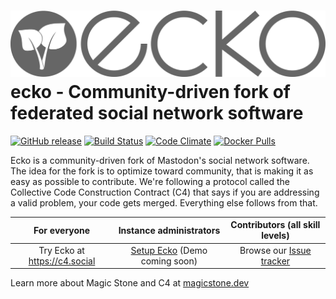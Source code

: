 ![](/.github/branding/vectors/logo-full-monochrome.svg)
ecko - Community-driven fork of federated social network software
=================================================================
[![GitHub release](https://magicstone.dev/assets/no-releases-for-c4.svg)][releases]
[![Build Status](https://img.shields.io/circleci/project/github/magicstone-dev/ecko.svg)][circleci]
[![Code Climate](https://img.shields.io/codeclimate/maintainability/magicstone-dev/ecko.svg)][code_climate]
[![Docker Pulls](https://img.shields.io/docker/pulls/dsterry/ecko.svg)][docker]

[releases]: https://github.com/magicstone-dev/ecko/releases
[circleci]: https://circleci.com/gh/magicstone-dev/ecko
[code_climate]: https://codeclimate.com/github/magicstone-dev/ecko
[docker]: https://hub.docker.com/r/dsterry/ecko

Ecko is a community-driven fork of Mastodon's social network software. The idea for the fork is to optimize toward community, that is making it as easy as possible to contribute. We're following a protocol called the Collective Code Construction Contract (C4) that says if you are addressing a valid problem, your code gets merged. Everything else follows from that.

|For everyone|Instance administrators|Contributors (all skill levels)|
|:----:|:----:|:----:|
|  Try Ecko at https://c4.social | [Setup Ecko](./docs/INSTALL.md) (Demo coming soon) | Browse our [Issue tracker](https://github.com/magicstone-dev/ecko/issues) |

Learn more about Magic Stone and C4 at [magicstone.dev](https://magicstone.dev)
